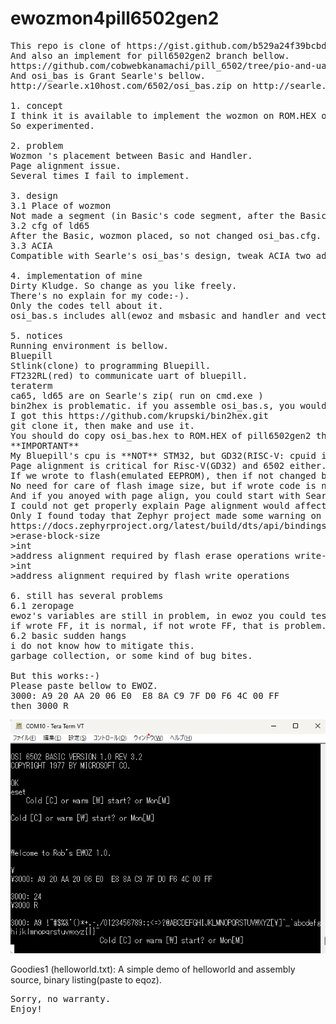 # ewozmon4pill6502gen2
<PRE>
This repo is clone of https://gist.github.com/b529a24f39bcbd53f1e21775e24d0b9e.git.
And also an implement for pill6502gen2 branch bellow.
https://github.com/cobwebkanamachi/pill_6502/tree/pio-and-uartbased-mod/new-src
And osi_bas is Grant Searle's bellow.
http://searle.x10host.com/6502/osi_bas.zip on http://searle.x10host.com/6502/Simple6502.html .

1. concept
I think it is available to implement the wozmon on ROM.HEX of Grant Searle's osi_bas and handler.
So experimented.

2. problem
Wozmon 's placement between Basic and Handler.
Page alignment issue.
Several times I fail to implement.

3. design
3.1 Place of wozmon
Not made a segment (in Basic's code segment, after the Basic code, wozmon placed).
3.2 cfg of ld65
After the Basic, wozmon placed, so not changed osi_bas.cfg.
3.3 ACIA
Compatible with Searle's osi_bas's design, tweak ACIA two addresses of ewoz.

4. implementation of mine
Dirty Kludge. So change as you like freely.
There's no explain for my code:-).
Only the codes tell about it.
osi_bas.s includes all(ewoz and msbasic and handler and vectors(6bytes)) for pill6502gen2(for uart).

5. notices
Running environment is bellow.
Bluepill
Stlink(clone) to programming Bluepill.
FT232RL(red) to communicate uart of bluepill.
teraterm
ca65, ld65 are on Searle's zip( run on cmd.exe )
bin2hex is problematic. if you assemble osi_bas.s, you would get .bin, but bin2hex needed.
I got this https://github.com/krupski/bin2hex.git
git clone it, then make and use it.
You should do copy osi_bas.hex to ROM.HEX of pill6502gen2 then make clean and make to run osi_bas.hex. 
**IMPORTANT**
My Bluepill's cpu is **NOT** STM32, but GD32(RISC-V: cpuid is 410).
Page alignment is critical for Risc-V(GD32) and 6502 either.
If we wrote to flash(emulated EEPROM), then if not changed behavior or memory image, you should erase flash several times.
No need for care of flash image size, but if wrote code is not reveal run, that is perhaps erase needed.
And if you anoyed with page align, you could start with Searle's ZIP again. That works!!!
I could not get properly explain Page alignment would affect on 6502 on bluepill yet.
Only I found today that Zephyr project made some warning on page alignment of GD32.
https://docs.zephyrproject.org/latest/build/dts/api/bindings/mtd/gd%2Cgd32-nv-flash-v2.html
>erase-block-size
>int
>address alignment required by flash erase operations write-block-size
>int
>address alignment required by flash write operations

6. still has several problems
6.1 zeropage
ewoz's variables are still in problem, in ewoz you could test write ex: D8: FF or A8:FF.
if wrote FF, it is normal, if not wrote FF, that is problem.
6.2 basic sudden hangs
i do not know how to mitigate this.
garbage collection, or some kind of bug bites.

But this works:-)
Please paste bellow to EWOZ.
3000: A9 20 AA 20 06 E0  E8 8A C9 7F D0 F6 4C 00 FF
then 3000 R</PRE>
<img src="https://github.com/cobwebkanamachi/ewozmon4pill6502gen2/blob/main/works.png">

Goodies1 (helloworld.txt):
A simple demo of helloworld and assembly source, binary listing(paste to eqoz).

<PRE>Sorry, no warranty.  
Enjoy!</PRE>

